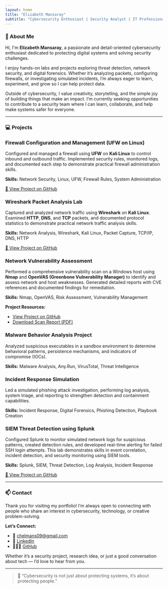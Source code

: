 ```yaml
---
layout: home
title: "Elizabeth Mansaray"
subtitle: "Cybersecurity Enthusiast | Security Analyst | IT Professional"
---
```

### <span class="section-title">🧠 About Me</span>

<div class="card">
  <p>Hi, I'm <strong>Elizabeth Mansaray</strong>, a passionate and detail-oriented cybersecurity enthusiast dedicated to protecting digital systems and solving security challenges.</p>

  <p>I enjoy hands-on labs and projects exploring threat detection, network security, and digital forensics. Whether it’s analyzing packets, configuring firewalls, or investigating simulated incidents, I’m always eager to learn, experiment, and grow so I can help protect data.</p>

  <p>Outside of cybersecurity, I value creativity, storytelling, and the simple joy of building things that make an impact. I’m currently seeking opportunities to contribute to a security team where I can learn, collaborate, and help make systems safer for everyone.</p>
</div>

---

### <span class="section-title">💻 Projects</span>

<div class="card">
  <h3>Firewall Configuration and Management (UFW on Linux)</h3>
  <p>Configured and managed a firewall using <strong>UFW</strong> on <strong>Kali Linux</strong> to control inbound and outbound traffic. Implemented security rules, monitored logs, and documented each step to demonstrate practical firewall administration skills.</p>
  <p><strong>Skills:</strong> Network Security, Linux, UFW, Firewall Rules, System Administration</p>
  <p><a href="https://github.com/LizRach/firewall-configuration-and-management" target="_blank">🔗 View Project on GitHub</a></p>
</div>


<div class="card">
  <h3>Wireshark Packet Analysis Lab</h3>
  <p>Captured and analyzed network traffic using <strong>Wireshark</strong> on <strong>Kali Linux</strong>. Examined <strong>HTTP</strong>, <strong>DNS</strong>, and <strong>TCP</strong> packets, and documented protocol statistics to demonstrate practical network traffic analysis skills.</p>
  <p><strong>Skills:</strong> Network Analysis, Wireshark, Kali Linux, Packet Capture, TCP/IP, DNS, HTTP</p>
  <p><a href="https://github.com/<LizRach>/wireshark-lab" target="_blank">🔗 View Project on GitHub</a></p>
</div>


<div class="card">
  <h3>Network Vulnerability Assessment</h3>
  <p>Performed a comprehensive vulnerability scan on a Windows host using <strong>Nmap</strong> and <strong>OpenVAS (Greenbone Vulnerability Manager)</strong> to identify and assess network and host weaknesses. Generated detailed reports with CVE references and documented findings for remediation.</p>
  <p><strong>Skills:</strong> Nmap, OpenVAS, Risk Assessment, Vulnerability Management</p>
  <p><strong>Project Resources:</strong></p>
  <ul>
    <li><a href="https://github.com/LizRach/vuln-assessment" target="_blank">View Project on GitHub</a></li>
   <li><a href="https://github.com/LizRach/vuln-assessment/raw/main/reports/windows-scan-report.pdf" target="_blank">Download Scan Report (PDF)</a></li>
  </ul>
</div>


<div class="card">
  <h3>Malware Behavior Analysis Project</h3>
  <p>Analyzed suspicious executables in a sandbox environment to determine behavioral patterns, persistence mechanisms, and indicators of compromise (IOCs).</p>
  <p><strong>Skills:</strong> Malware Analysis, Any.Run, VirusTotal, Threat Intelligence</p>
</div>

<div class="card">
  <h3>Incident Response Simulation</h3>
  <p>Led a simulated phishing attack investigation, performing log analysis, system triage, and reporting to strengthen detection and containment capabilities.</p>
  <p><strong>Skills:</strong> Incident Response, Digital Forensics, Phishing Detection, Playbook Creation</p>
</div>

<div class="card">
  <h3>SIEM Threat Detection using Splunk</h3>
  <p>Configured Splunk to monitor simulated network logs for suspicious patterns, created detection rules, and developed real-time alerting for failed SSH login attempts. This lab demonstrates skills in event correlation, incident detection, and security monitoring using SIEM tools.</p>
  <p><strong>Skills:</strong> Splunk, SIEM, Threat Detection, Log Analysis, Incident Response</p>
  <p><a href="https://github.com/LizRach/SIEM_threat-detection.git" target="_blank">🔗 View Project on GitHub</a></p>
</div>

---

### <span class="section-title">📫 Contact</span>

<div class="card">
  <p>Thank you for visiting my portfolio! I’m always open to connecting with people who share an interest in cybersecurity, technology, or creative problem-solving.</p>

  <p><strong>Let’s Connect:</strong></p>
  <ul>
    <li>📧 <a href="mailto:chelmans09@gmail.com">chelmans09@gmail.com</a></li>
    <li>💼 <a href="https://www.linkedin.com/in/elizabethrachaelmansaray" target="_blank">LinkedIn</a></li>
    <li>👩🏽‍💻 <a href="https://github.com/LizRach" target="_blank">GitHub</a></li>
  </ul>

  <p>Whether it’s a security project, research idea, or just a good conversation about tech — I’d love to hear from you.</p>
</div>

---

> 💬 “Cybersecurity is not just about protecting systems, it’s about protecting people.”
